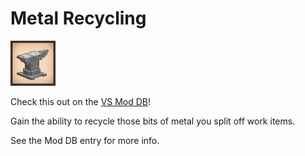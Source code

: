# Metal Recycling

![mod icon](https://raw.githubusercontent.com/Ilan321/VSMods/master/src/MetalRecycling/MetalRecycling/modicon.png)

Check this out on the [VS Mod DB](https://mods.vintagestory.at/metalrecycling)!

Gain the ability to recycle those bits of metal you split off work items.

See the Mod DB entry for more info.
